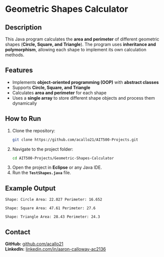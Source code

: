 # Geometric Shapes Calculator

## Description
This Java program calculates the **area and perimeter** of different geometric shapes (**Circle, Square, and Triangle**). The program uses **inheritance and polymorphism**, allowing each shape to implement its own calculation methods.

## Features
- Implements **object-oriented programming (OOP)** with **abstract classes**  
- Supports **Circle, Square, and Triangle**  
- Calculates **area and perimeter** for each shape  
- Uses a **single array** to store different shape objects and process them dynamically  

## How to Run
1. Clone the repository:  
   ```sh
   git clone https://github.com/acallo21/AIT500-Projects.git
   ```
2. Navigate to the project folder:  
   ```sh
   cd AIT500-Projects/Geometric-Shapes-Calculator
   ```
3. Open the project in **Eclipse** or any Java IDE.  
4. Run the **`TestShapes.java`** file.

## Example Output
```
Shape: Circle Area: 22.027 Perimeter: 16.652

Shape: Square Area: 47.61 Perimeter: 27.6

Shape: Triangle Area: 28.43 Perimeter: 24.3
```
## Contact
**GitHub:** [github.com/acallo21](https://github.com/acallo21)  
**LinkedIn:** [linkedin.com/in/aaron-calloway-ac2136](https://www.linkedin.com/in/aaron-calloway-ac2136/)

